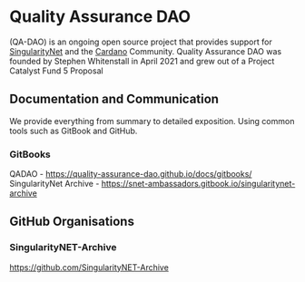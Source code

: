 # Quality Assurance DAO

(QA-DAO) is an ongoing open source project that provides support for [SingularityNet](https://singularitynet.io) and the [Cardano](https://cardano.org) Community. 
Quality Assurance DAO was founded by Stephen Whitenstall in April 2021 and grew out of a Project Catalyst Fund 5 Proposal

## Documentation and Communication
We provide everything from summary to detailed exposition. Using common tools such as GitBook and GitHub.

### GitBooks

QADAO - https://quality-assurance-dao.github.io/docs/gitbooks/
SingularityNet Archive - https://snet-ambassadors.gitbook.io/singularitynet-archive

## GitHub Organisations

### SingularityNET-Archive

https://github.com/SingularityNET-Archive
